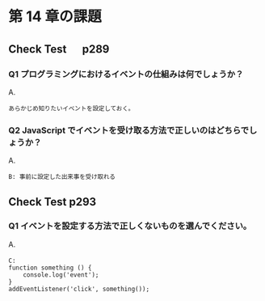 # 第 14 章の課題

## Check Test 　 p289

### Q1 プログラミングにおけるイベントの仕組みは何でしょうか？

A.

    あらかじめ知りたいイベントを設定しておく。

### Q2 JavaScript でイベントを受け取る方法で正しいのはどちらでしょうか？

A.

    B: 事前に設定した出来事を受け取れる

## Check Test p293

### Q1 イベントを設定する方法で正しくないものを選んでください。

A.

    C:　
    function something () {
        console.log('event');
    }
    addEventListener('click', something());
